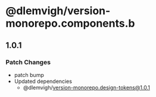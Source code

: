 # @dlemvigh/version-monorepo.components.b

## 1.0.1

### Patch Changes

- patch bump
- Updated dependencies
  - @dlemvigh/version-monorepo.design-tokens@1.0.1
